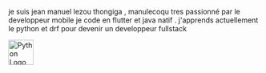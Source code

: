 je suis jean manuel lezou 
thongiga , manulecoqu
tres passionné par le developpeur mobile je code en flutter et java natif .
j'apprends actuellement le python et drf pour devenir un developpeur fullstack 

<img src="https://cdn.jsdelivr.net/gh/devicons/devicon/icons/python/python-original.svg" alt="Python Logo" width="50"/>
          
